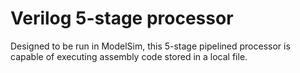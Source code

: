 # Verilog 5-stage processor
Designed to be run in ModelSim, this 5-stage pipelined processor is capable of executing assembly code stored in a local file.
